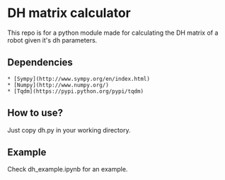 # DH matrix calculator

This repo is for a python module made for calculating the DH matrix of a robot given it's dh parameters.

## Dependencies
    * [Sympy](http://www.sympy.org/en/index.html) 
    * [Numpy](http://www.numpy.org/)
    * [Tqdm](https://pypi.python.org/pypi/tqdm)

## How to use?
Just copy dh.py in your working directory.
## Example
Check dh_example.ipynb for an example.

